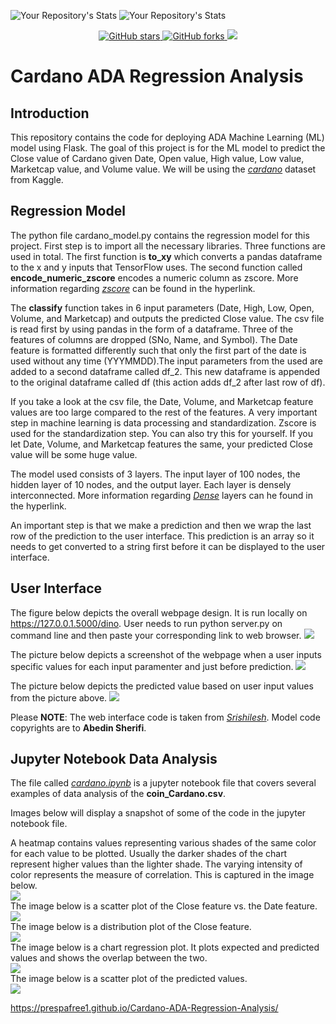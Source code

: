 ![Your Repository's Stats](https://github-readme-stats.vercel.app/api?username=prespafree1&show_icons=true)
![Your Repository's Stats](https://github-readme-stats.vercel.app/api/top-langs/?username=prespafree1&theme=blue-green)
[](https://yourdomain.com/badge/prespafree1/Cardano-ADA-Regression-Analysis)
<p align="center">
  <a href="https://github.com/prespafree1/Cardano-ADA-Regression-Analysis">
    <img alt="GitHub stars" src="https://img.shields.io/github/stars/prespafree1/Cardano-ADA-Regression-Analysis.svg">
  </a>
  <a href="https://github.com/prespafree1/Cardano-ADA-Regression-Analysis">
    <img alt="GitHub forks" src="https://img.shields.io/github/forks/prespafree1/Cardano-ADA-Regression-Analysis.svg">
  </a>
    <a href="https://github.com/prespafree1/Cardano-ADA-Regression-Analysis/graphs/contributors" alt="Contributors">
        <img src="https://img.shields.io/github/contributors/prespafree1/Cardano-ADA-Regression-Analysis" /></a>
</p>

# Cardano ADA Regression Analysis
## Introduction
This repository contains the code for deploying ADA Machine Learning (ML) model using Flask. The goal of this project is for the ML model to predict the Close value of Cardano given Date, Open value, High value, Low value, Marketcap value, and Volume value. We will be using the [*cardano*](https://github.com/prespafree1/Cardano-ADA-Regression-Analysis/blob/main/coin_Cardano.csv) dataset from Kaggle.

## Regression Model
The python file cardano_model.py contains the regression model for this project. First step is to import all the necessary libraries. Three functions are used in total. The first function is **to_xy** which converts a pandas dataframe to the x and y inputs that TensorFlow uses. The second function called **encode_numeric_zscore** encodes a numeric column as zscore. More information regarding [*zscore*](https://deepai.org/machine-learning-glossary-and-terms/z-score) can be found in the hyperlink. 

The **classify** function takes in 6 input parameters (Date, High, Low, Open, Volume, and Marketcap) and outputs the predicted Close value. The csv file is read first by using pandas in the form of a dataframe. Three of the features of columns are dropped (SNo, Name, and Symbol). The Date feature is formatted differently such that only the first part of the date is used without any time (YYYMMDD).The input parameters from the used are added to a second dataframe called df_2. This new dataframe is appended to the original dataframe called df (this action adds df_2 after last row of df). 

If you take a look at the csv file, the Date, Volume, and Marketcap feature values are too large compared to the rest of the features. A very important step in machine learning is data processing and standardization. Zscore is used for the standardization step. You can also try this for yourself. If you let Date, Volume, and Marketcap features the same, your predicted Close value will be some huge value. 

The model used consists of 3 layers. The input layer of 100 nodes, the hidden layer of 10 nodes, and the output layer. Each layer is densely interconnected. More information regarding [*Dense*](https://machinelearningknowledge.ai/keras-dense-layer-explained-for-beginners/) layers can he found in the hyperlink.

An important step is that we make a prediction and then we wrap the last row of the prediction to the user interface. This prediction is an array so it needs to get converted to a string first before it can be displayed to the user interface. 

## User Interface
The figure below depicts the overall webpage design. It is run locally on https://127.0.0.1.5000/dino. User needs to run python server.py on command line and then paste your corresponding link to web browser. 
![](images/home_page.png)

The picture below depicts a screenshot of the webpage when a user inputs specific values for each input paramenter and just before prediction. 
![](images/values.png)

The picture below depicts the predicted value based on user input values from the picture above.
![](images/predicted_value.png)

Please **NOTE**: The web interface code is taken from [*Srishilesh*](https://www.section.io/engineering-education/deploying-machine-learning-models-using-flask/).
Model code copyrights are to **Abedin Sherifi**. 

## Jupyter Notebook Data Analysis
The file called [*cardano.ipynb*](https://github.com/prespafree1/Cardano-ADA-Regression-Analysis/blob/main/cardano.ipynb) is a jupyter notebook file that covers several examples of data analysis of the **coin_Cardano.csv**. 

Images below will display a snapshot of some of the code in the jupyter notebook file.

A heatmap contains values representing various shades of the same color for each value to be plotted. Usually the darker shades of the chart represent higher values than the lighter shade. The varying intensity of color represents the measure of correlation. This is captured in the image below. <br>
![](images/heatmap.png)
<br>
The image below is a scatter plot of the Close feature vs. the Date feature. <br>
![](images/scatter_plot.png)
<br>
The image below is a distribution plot of the Close feature. <br>
![](images/dist_plot.png)
<br>
The image below is a chart regression plot. It plots expected and predicted values and shows the overlap between the two. <br>
![](images/chart_regression_plot.png)
<br>
The image below is a scatter plot of the predicted values. <br>
![](images/scatter_plot_predicted.png)
<br>

https://prespafree1.github.io/Cardano-ADA-Regression-Analysis/
